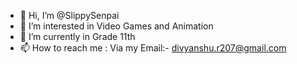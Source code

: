 - 👋 Hi, I’m @SlippySenpai
- 👀 I’m interested in Video Games and Animation
- 🌱 I’m currently in Grade 11th
- 📫 How to reach me : Via my Email:- divyanshu.r207@gmail.com 

<!---
SlippySenpai/SlippySenpai is a ✨ special ✨ repository because its `README.md` (this file) appears on your GitHub profile.
You can click the Preview link to take a look at your changes.
--->
